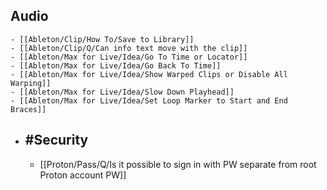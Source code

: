 ## Audio
	- [[Ableton/Clip/How To/Save to Library]]
	- [[Ableton/Clip/Q/Can info text move with the clip]]
	- [[Ableton/Max for Live/Idea/Go To Time or Locator]]
	- [[Ableton/Max for Live/Idea/Go Back To Time]]
	- [[Ableton/Max for Live/Idea/Show Warped Clips or Disable All Warping]]
	- [[Ableton/Max for Live/Idea/Slow Down Playhead]]
	- [[Ableton/Max for Live/Idea/Set Loop Marker to Start and End Braces]]
- ## #Security
	- [[Proton/Pass/Q/Is it possible to sign in with PW separate from root Proton account PW]]